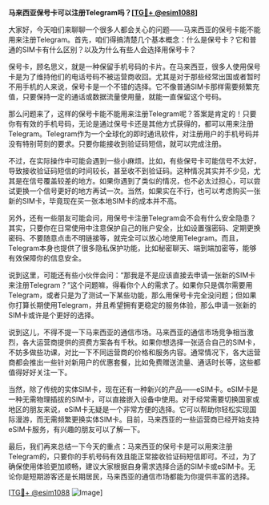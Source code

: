 **马来西亚保号卡可以注册Telegram吗？[[TG💪+ @esim1088](https://t.me/s/esim1088)]**

大家好，今天咱们来聊聊一个很多人都会关心的问题——马来西亚的保号卡能不能用来注册Telegram。首先，咱们得搞清楚几个基本概念：什么是保号卡？它和普通的SIM卡有什么区别？以及为什么有些人会选择用保号卡？

保号卡，顾名思义，就是一种保留手机号码的卡片。在马来西亚，很多人使用保号卡是为了维持他们的电话号码不被运营商收回。尤其是对于那些经常出国或者暂时不用手机的人来说，保号卡是一个不错的选择。它不像普通SIM卡那样需要频繁充值，只要保持一定的通话或数据流量使用量，就能一直保留这个号码。

那么问题来了，这样的保号卡能不能用来注册Telegram呢？答案是肯定的！只要你有有效的手机号码，无论是通过保号卡还是其他方式获得的，都可以用来注册Telegram。Telegram作为一个全球化的即时通讯软件，对注册用户的手机号码并没有特别苛刻的要求。只要你能接收到验证码短信，就可以完成注册。

不过，在实际操作中可能会遇到一些小麻烦。比如，有些保号卡可能信号不太好，导致接收验证码短信的时间较长，甚至收不到验证码。这种情况其实并不少见，尤其是在信号覆盖较差的地方。如果你遇到了类似的情况，也不必太过担心，可以尝试更换一个信号更好的地方再试一次。当然，如果实在不行，也可以考虑购买一张新的SIM卡，毕竟现在买一张本地SIM卡的成本并不高。

另外，还有一些朋友可能会问，用保号卡注册Telegram会不会有什么安全隐患？其实，只要你在日常使用中注意保护自己的账户安全，比如设置强密码、定期更换密码、不要随意点击不明链接等，就完全可以放心地使用Telegram。而且，Telegram本身也提供了很多隐私保护功能，比如秘密聊天、端到端加密等，能够有效保障你的信息安全。

说到这里，可能还有些小伙伴会问：“那我是不是应该直接去申请一张新的SIM卡来注册Telegram？”这个问题嘛，得看你个人的需求了。如果你只是偶尔需要用Telegram，或者只是为了测试一下某些功能，那么用保号卡完全没问题；但如果你打算长期使用Telegram，并且希望拥有更稳定的服务体验，那么申请一张新的SIM卡或许是个更好的选择。

说到这儿，不得不提一下马来西亚的通信市场。马来西亚的通信市场竞争相当激烈，各大运营商提供的资费方案各有千秋。如果你想选择一张适合自己的SIM卡，不妨多做些功课，对比一下不同运营商的价格和服务内容。通常情况下，各大运营商都会推出一些针对新用户的优惠套餐，比如免费赠送流量、通话时长等，这些都值得好好关注一下。

当然，除了传统的实体SIM卡，现在还有一种新兴的产品——eSIM卡。eSIM卡是一种无需物理插拔的SIM卡，可以直接嵌入设备中使用。对于经常需要切换国家或地区的朋友来说，eSIM卡无疑是一个非常方便的选择。它可以帮助你轻松实现国际漫游，而无需频繁更换实体SIM卡。目前，马来西亚的一些运营商已经开始支持eSIM卡服务，有兴趣的朋友可以了解一下。

最后，我们再来总结一下今天的重点：马来西亚的保号卡是可以用来注册Telegram的，只要你的手机号码有效且能正常接收验证码短信即可。不过，为了确保使用体验更加顺畅，建议大家根据自身需求选择合适的SIM卡或eSIM卡。无论你是短期游客还是长期居民，马来西亚的通信市场都能为你提供丰富的选择。

[[TG💪+ @esim1088](https://t.me/s/esim1088) ![Image](https://i.postimg.cc/4NQfJmqS/Snipaste-2025-05-13-00-14-12.png)]